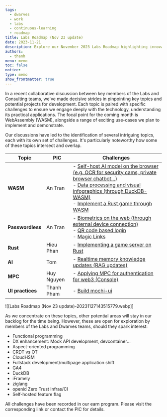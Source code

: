 ```yaml
---
tags:
  - dwarves
  - work
  - labs
  - continuous-learning
  - roadmap
title: Labs Roadmap (Nov 23 update)
date: 2023-11-21
description: Explore our November 2023 Labs Roadmap highlighting innovative technology projects and challenges for the upcoming month. Key focus areas include WebAssembly (WASM), Passwordless Authentication, Rust, AI, MPC, and UI practices.
authors:
  - thanh
menu: memo
toc: false
notice:
type: memo
show_frontmatter: true
---
```


In a recent collaborative discussion between key members of the Labs and Consulting teams, we've made decisive strides in pinpointing key topics and potential projects for development. Each topic is paired with specific challenges to ensure we engage deeply with the technology, understanding its practical applications. The focal point for the coming month is WebAssembly (WASM), alongside a range of exciting use-cases we plan to implement and demonstrate.

Our discussions have led to the identification of several intriguing topics, each with its own set of challenges. It's particularly noteworthy how some of these topics intersect and overlap.

| Topic            | PIC        | Challenges                                                                                                                                                                                                                                                                                                                                                                                                                                            |
| ---------------- | ---------- | ----------------------------------------------------------------------------------------------------------------------------------------------------------------------------------------------------------------------------------------------------------------------------------------------------------------------------------------------------------------------------------------------------------------------------------------------------- |
| **WASM**         | An Tran    | - [Self-host AI model on the browser (e.g. OCR for security cams, private browser chatbot...)](https://note.d.foundation/earn/self-host-ai-model-on-the-browser/) <br> - [Data processing and visual infographics (through DuckDB-WASM)](https://note.d.foundation/earn/data-processing-and-visual-infographics-through-duckdb-wasm/) <br> - [Implement a Rust game through WASM](https://note.d.foundation/earn/implement-a-rust-game-through-wasm/) |
| **Passwordless** | An Tran    | - [Biometrics on the web (through external device connection)](https://note.d.foundation/earn/demo-biometrics-on-the-web-through-external-device-connection/) <br> - [QR code based login]() <br> - [Magic Links](https://note.d.foundation/earn/demo-magic-links/)                                                                                                                                                                                   |
| **Rust**         | Hieu Phan  | - [Implementing a game server on Rust](https://note.d.foundation/earn/implementing-a-game-server-on-rust/)                                                                                                                                                                                                                                                                                                                                            |
| **AI**           | Tom        | - [Realtime memory knowledge updates (RAG updates)](https://note.d.foundation/earn/realtime-memory-knowledge-updates-rag-updates/)                                                                                                                                                                                                                                                                                                                    |
| **MPC**          | Huy Nguyen | - [Applying MPC for authentication for web3 (Console)](https://note.d.foundation/earn/applying-mpc-for-authentication-for-web3-console/)                                                                                                                                                                                                                                                                                                              |
| **UI practices** | Thanh Pham | - [Build mochi-ui](https://note.d.foundation/earn/mochi-ui)                                                                                                                                                                                                                                                                                                                                                                                           |

![[Labs Roadmap (Nov 23 update)-20231127143515779.webp]]

As we concentrate on these topics, other potential areas will stay in our backlog for the time being. However, these are open for exploration by members of the Labs and Dwarves teams, should they spark interest:

- Functional programming
- DX enhancement: Mock API development, devcontainer…
- Aspect-oriented programming
- CRDT vs OT
- CloudHSM
- Fullstack development/multipage application shift
- GA4
- DuckDB
- iFramely
- ziglang
- openid Zero Trust Infras/CI
- Self-hosted feature flag

All challenges have been recorded in our earn program. Please visit the corresponding link or contact the PIC for details.
